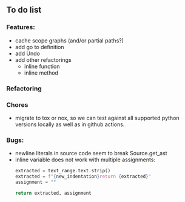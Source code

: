 ## To do list

### Features:

* cache scope graphs (and/or partial paths?)
* add go to definition
* add Undo
* add other refactorings
  * inline function
  * inline method

### Refactoring


### Chores

* migrate to tox or nox, so we can test against all supported python
  versions locally as well as in github actions.

### Bugs:

* newline literals in source code seem to break Source.get_ast
* inline variable does not work with multiple assignments:
    ```python
    extracted = text_range.text.strip()
    extracted = f"{new_indentation}return {extracted}"
    assignment = ""

    return extracted, assignment
    ```
